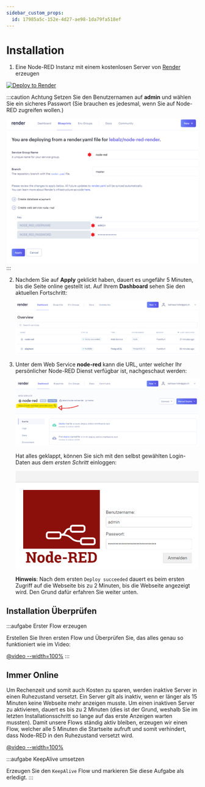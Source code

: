 ```yaml
---
sidebar_custom_props:
  id: 17985a5c-152e-4d27-ae98-1da79fa518ef
---
```


# Installation

1. Eine Node-RED Instanz mit einem kostenlosen Server von [Render](https://render.com) erzeugen

  <a href="https://render.com/deploy?repo=https://github.com/lebalz/node-red-render">
    <img src="https://render.com/images/deploy-to-render-button.svg" alt="Deploy to Render" />
  </a>

  :::caution Achtung
  Setzen Sie den Benutzernamen auf **admin** und wählen Sie ein sicheres Passwort (Sie brauchen es jedesmal, wenn Sie auf Node-RED zugreifen wollen.)

  ![](images/node-red-install-01.png)
  :::

2. Nachdem Sie auf __Apply__ geklickt haben, dauert es ungefähr 5 Minuten, bis die Seite online gestellt ist. Auf Ihrem __Dashboard__ sehen Sie den aktuellen Fortschritt:
   
   ![Sobald der Status auf `Deploy succeeded` bzw. `Available` steht, ist das Aufsetzen der Website fertig.](images/node-red-install-02.png)
3. Unter dem Web Service __node-red__ kann die URL, unter welcher Ihr persönlicher Node-RED Dienst verfügbar ist, nachgeschaut werden:
   
   ![](images/node-red-install-03.png)

   Hat alles geklappt, können Sie sich mit den selbst gewählten Login-Daten aus dem *ersten Schritt* einloggen:

   ![--width=350px](images/node-red-login-screen.png)

   **Hinweis**: Nach dem ersten `Deploy succeeded` dauert es beim ersten Zugriff auf die Webseite bis zu 2 Minuten, bis die Webseite angezeigt wird. Den Grund dafür erfahren Sie weiter unten.

## Installation Überprüfen
:::aufgabe Erster Flow erzeugen
<Answer type="state" webKey="5e83c82b-90cc-4cdf-819d-ad9bdffd3b99" />

Erstellen Sie Ihren ersten Flow und Überprüfen Sie, das alles genau so funktioniert wie im Video:

[@video --width=100%](images/flow-1.mp4)
:::

## Immer Online
Um Rechenzeit und somit auch Kosten zu sparen, werden inaktive Server in einen Ruhezustand versetzt. Ein Server gilt als inaktiv, wenn er länger als 15 Minuten keine Webseite mehr anzeigen musste. Um einen inaktiven Server zu aktivieren, dauert es bis zu 2 Minuten (dies ist der Grund, weshalb Sie im letzten Installationsschritt so lange auf das erste Anzeigen warten mussten). Damit unsere Flows ständig aktiv bleiben, erzeugen wir einen Flow, welcher alle 5 Minuten die Startseite aufruft und somit verhindert, dass Node-RED in den Ruhezustand versetzt wird.

[@video --width=100%](images/node-red-keep-running.mp4)

:::aufgabe KeepAlive umsetzen
<Answer type="state" webKey="7364675c-08f5-4653-9d9b-c256e7c8240b" />

Erzeugen Sie den `KeepAlive` Flow und markieren Sie diese Aufgabe als erledigt.
:::

